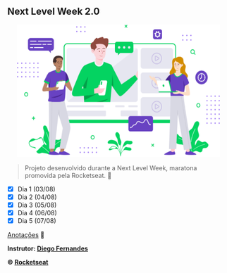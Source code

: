 ## Next Level Week 2.0

<p align="center">
  <img width="460" height="300" src="/web/src/assets/images/landing.svg" width="500px" />
</p>

> Projeto desenvolvido durante a Next Level Week, maratona promovida pela Rocketseat. 🚀

- [x] Dia 1 (03/08)
- [x] Dia 2 (04/08)
- [x] Dia 3 (05/08)
- [x] Dia 4 (06/08)
- [x] Dia 5 (07/08)

[Anotações](https://www.notion.so/Next-Level-Week-2-0-6ea8ccc33fbd457bab1598b885e4b747) 📃

**Instrutor: [Diego Fernandes](https://github.com/diego3g)**

**&copy; [Rocketseat](https://rocketseat.com.br/)**